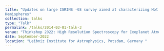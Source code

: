 ```yaml
---
title: "Updates on large IGRINS -GS survey aimed at characterizing Hot Jupiter Day Side
Hemispheres"
collection: talks
type: "Talk"
permalink: /talks/2014-03-01-talk-3
venue: "Thinkshop 2022: High Resolution Spectroscopy for Exoplanet Atmospheres"
date: September-2022
location: "Leibniz Institute for Astrophysics, Potsdam, Germany "
---
```




